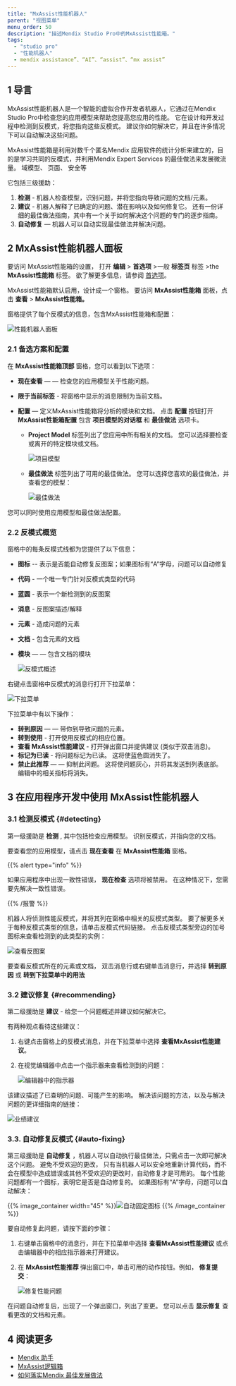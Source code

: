 ```yaml
---
title: "MxAssist性能机器人"
parent: "视图菜单"
menu_order: 50
description: "描述Mendix Studio Pro中的MxAssist性能箱。"
tags:
  - "studio pro"
  - "性能机器人"
  - mendix assistance”、“AI”、“assist”、“mx assist”
---
```


## 1 导言

MxAssist性能机器人是一个智能的虚拟合作开发者机器人，它通过在Mendix Studio Pro中检查您的应用模型来帮助您提高您应用的性能。 它在设计和开发过程中检测到反模式，将您指向这些反模式。 建议你如何解决它，并且在许多情况下可以自动解决这些问题。

MxAssist性能箱是利用对数千个匿名Mendix 应用软件的统计分析来建立的，目的是学习共同的反模式，并利用Mendix Expert Services 的最佳做法来发展微流量。 域模型、 页面、 安全等

它包括三级援助：

1. **检测** - 机器人检查模型，识别问题，并将您指向导致问题的文档/元素。
2. **建议** - 机器人解释了已确定的问题、潜在影响以及如何修复它。 还有一份详细的最佳做法指南，其中有一个关于如何解决这个问题的专门的逐步指南。
3. **自动修复** — 机器人可以自动实现最佳做法并解决问题。

## 2 MxAssist性能机器人面板

要访问 MxAssist性能箱的设置， 打开 **编辑** > **首选项** >一般 **标签页** 标签 >the **MxAssist性能箱** 标签。 欲了解更多信息，请参阅 [首选项](preferences-dialog)。

MxAssist性能箱默认启用，设计成一个窗格。 要访问 **MxAssist性能箱** 面板，点击 **查看** > **MxAssist性能箱。**

窗格提供了每个反模式的信息，包含MxAssist性能箱和配置：

![性能机器人面板](attachments/mx-assist-performance-bot/performance-bot-pane.png)

### 2.1 备选方案和配置

在 **MxAssist性能箱顶部** 窗格，您可以看到以下选项：

* **现在查看** — — 检查您的应用模型关于性能问题。

* **限于当前标签** - 将窗格中显示的消息限制为当前文档。

* **配置** — 定义MxAssist性能箱将分析的模块和文档。 点击 **配置** 按钮打开 **MxAssist性能箱配置** 包含 **项目模型的对话框** 和 **最佳做法** 选项卡。

    * **Project Model** 标签列出了您应用中所有相关的文档。 您可以选择要检查或离开的特定模块或文档。

        ![项目模型](attachments/mx-assist-performance-bot/project-model.jpg)

    * **最佳做法** 标签列出了可用的最佳做法。 您可以选择您喜欢的最佳做法，并查看您的模型：

        ![最佳做法](attachments/mx-assist-performance-bot/best-practice.jpg)

您可以同时使用应用模型和最佳做法配置。

### 2.2 反模式概览

窗格中的每条反模式线都为您提供了以下信息：

* **图标** -- 表示是否能自动修复反图案；如果图标有“A”字母，问题可以自动修复

* **代码** - 一个唯一专门针对反模式类型的代码

* **蓝圆** - 表示一个新检测到的反图案

* **消息** - 反图案描述/解释

* **元素** - 造成问题的元素

* **文档** - 包含元素的文档

* **模块** — — 包含文档的模块

    ![反模式概述](attachments/mx-assist-performance-bot/anti-pattern-overview.jpg)

右键点击窗格中反模式的消息行打开下拉菜单：

![下拉菜单](attachments/mx-assist-performance-bot/drop-down-menu.jpg)

下拉菜单中有以下操作：

* **转到原因** — — 带你到导致问题的元素。
* **转到使用** - 打开使用反模式的相应位置。
* **查看 MxAssist性能建议** - 打开弹出窗口并提供建议 (类似于双击消息)。
* **标记为已读** - 将问题标记为已读。 这将使蓝色圆消失了。
* **禁止此推荐** — — 抑制此问题。 这将使问题灰心，并将其发送到列表底部。 编辑中的相关指标将消失。

## 3 在应用程序开发中使用 MxAssist性能机器人

### 3.1 检测反模式 {#detecting}

第一级援助是 **检测** , 其中包括检查应用模型。 识别反模式，并指向您的文档。

要查看您的应用模型，请点击 **现在查看** 在 **MxAssist性能箱** 窗格。

{{% alert type="info" %}}

如果应用程序中出现一致性错误， **现在检查** 选项将被禁用。 在这种情况下，您需要先解决一致性错误。

{{% /报警 %}}

机器人将侦测性能反模式，并将其列在窗格中相关的反模式类型。 要了解更多关于每种反模式类型的信息，请单击反模式代码链接。 点击反模式类型旁边的加号图标来查看检测到的此类型的实例：

![查看反图案](attachments/mx-assist-performance-bot/viewing-anti-pattern.jpg)

要查看反模式所在的元素或文档， 双击消息行或右键单击消息行，并选择 **转到原因** 或 **转到下拉菜单中的用法**

### 3.2 建议修复 {#recommending}

第二级援助是 **建议** - 给您一个问题概述并建议如何解决它。

有两种观点看待这些建议：

1.  右键点击窗格上的反模式消息，并在下拉菜单中选择 **查看MxAssist性能建议**。

2. 在视觉编辑器中点击一个指示器来查看检测到的问题：

   ![编辑器中的指示器](attachments/mx-assist-performance-bot/indicator-in-editor.jpg)

该建议描述了已查明的问题、可能产生的影响。 解决该问题的方法，以及与解决问题的更详细指南的链接：

![业绩建议](attachments/mx-assist-performance-bot/performance-recommendation.jpg)

### 3.3. 自动修复反模式 {#auto-fixing}

第三级援助是 **自动修复** ，机器人可以自动执行最佳做法，只需点击一次即可解决这个问题。 避免不受欢迎的更改， 只有当机器人可以安全地重新计算代码，而不会在模型中造成错误或其他不受欢迎的更改时，自动修复才是可用的。 每个性能问题都有一个图标，表明它是否是自动修复的。 如果图标有“A”字母，问题可以自动解决：

{{% image_container width="45" %}}![自动固定图标](attachments/mx-assist-performance-bot/auto-fixable.png)
{{% /image_container %}}

要自动修复此问题，请按下面的步骤：

1. 右键单击窗格中的消息行，并在下拉菜单中选择 **查看MxAssist性能建议** 或点击编辑器中的相应指示器来打开建议。

2. 在 **MxAssist性能推荐** 弹出窗口中，单击可用的动作按钮。例如， **修复提交**：

    ![修复性能问题](attachments/mx-assist-performance-bot/fix-performance-issue.jpg)

在问题自动修复后，出现了一个弹出窗口，列出了变更。 您可以点击 **显示修复** 查看更改的文档和元素。

## 4 阅读更多

* [Mendix 助手](mx-assist-studio-pro)
* [MxAssist逻辑箱](mx-assist-logic-bot)
* [如何落实Mendix 最佳发展做法](/howto/general/dev-best-practices)
